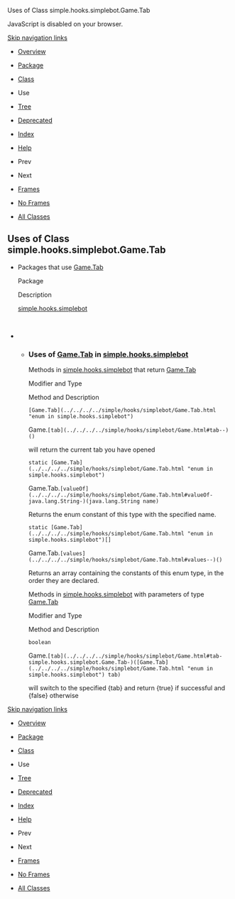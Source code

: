 Uses of Class simple.hooks.simplebot.Game.Tab   <!-- try { if (location.href.indexOf('is-external=true') == -1) { parent.document.title="Uses of Class simple.hooks.simplebot.Game.Tab"; } } catch(err) { } //-->

JavaScript is disabled on your browser.

[Skip navigation links](#skip.navbar.top "Skip navigation links")

*   [Overview](../../../../overview-summary.html)
*   [Package](../package-summary.html)
*   [Class](../../../../simple/hooks/simplebot/Game.Tab.html "enum in simple.hooks.simplebot")
*   Use
*   [Tree](../package-tree.html)
*   [Deprecated](../../../../deprecated-list.html)
*   [Index](../../../../index-files/index-1.html)
*   [Help](../../../../help-doc.html)

*   Prev
*   Next

*   [Frames](../../../../index.html?simple/hooks/simplebot/class-use/Game.Tab.html)
*   [No Frames](Game.Tab.html)

*   [All Classes](../../../../allclasses-noframe.html)

<!-- allClassesLink = document.getElementById("allclasses\_navbar\_top"); if(window==top) { allClassesLink.style.display = "block"; } else { allClassesLink.style.display = "none"; } //-->

Uses of Class  
simple.hooks.simplebot.Game.Tab
-----------------------------------------------

*   Packages that use [Game.Tab](../../../../simple/hooks/simplebot/Game.Tab.html "enum in simple.hooks.simplebot") 
    
    Package
    
    Description
    
    [simple.hooks.simplebot](#simple.hooks.simplebot)
    
     
    
*   *   ### Uses of [Game.Tab](../../../../simple/hooks/simplebot/Game.Tab.html "enum in simple.hooks.simplebot") in [simple.hooks.simplebot](../../../../simple/hooks/simplebot/package-summary.html)
        
        Methods in [simple.hooks.simplebot](../../../../simple/hooks/simplebot/package-summary.html) that return [Game.Tab](../../../../simple/hooks/simplebot/Game.Tab.html "enum in simple.hooks.simplebot") 
        
        Modifier and Type
        
        Method and Description
        
        `[Game.Tab](../../../../simple/hooks/simplebot/Game.Tab.html "enum in simple.hooks.simplebot")`
        
        Game.`[tab](../../../../simple/hooks/simplebot/Game.html#tab--)()`
        
        will return the current tab you have opened
        
        `static [Game.Tab](../../../../simple/hooks/simplebot/Game.Tab.html "enum in simple.hooks.simplebot")`
        
        Game.Tab.`[valueOf](../../../../simple/hooks/simplebot/Game.Tab.html#valueOf-java.lang.String-)(java.lang.String name)`
        
        Returns the enum constant of this type with the specified name.
        
        `static [Game.Tab](../../../../simple/hooks/simplebot/Game.Tab.html "enum in simple.hooks.simplebot")[]`
        
        Game.Tab.`[values](../../../../simple/hooks/simplebot/Game.Tab.html#values--)()`
        
        Returns an array containing the constants of this enum type, in the order they are declared.
        
        Methods in [simple.hooks.simplebot](../../../../simple/hooks/simplebot/package-summary.html) with parameters of type [Game.Tab](../../../../simple/hooks/simplebot/Game.Tab.html "enum in simple.hooks.simplebot") 
        
        Modifier and Type
        
        Method and Description
        
        `boolean`
        
        Game.`[tab](../../../../simple/hooks/simplebot/Game.html#tab-simple.hooks.simplebot.Game.Tab-)([Game.Tab](../../../../simple/hooks/simplebot/Game.Tab.html "enum in simple.hooks.simplebot") tab)`
        
        will switch to the specified {tab} and return {true} if successful and {false} otherwise
        

[Skip navigation links](#skip.navbar.bottom "Skip navigation links")

*   [Overview](../../../../overview-summary.html)
*   [Package](../package-summary.html)
*   [Class](../../../../simple/hooks/simplebot/Game.Tab.html "enum in simple.hooks.simplebot")
*   Use
*   [Tree](../package-tree.html)
*   [Deprecated](../../../../deprecated-list.html)
*   [Index](../../../../index-files/index-1.html)
*   [Help](../../../../help-doc.html)

*   Prev
*   Next

*   [Frames](../../../../index.html?simple/hooks/simplebot/class-use/Game.Tab.html)
*   [No Frames](Game.Tab.html)

*   [All Classes](../../../../allclasses-noframe.html)

<!-- allClassesLink = document.getElementById("allclasses\_navbar\_bottom"); if(window==top) { allClassesLink.style.display = "block"; } else { allClassesLink.style.display = "none"; } //-->